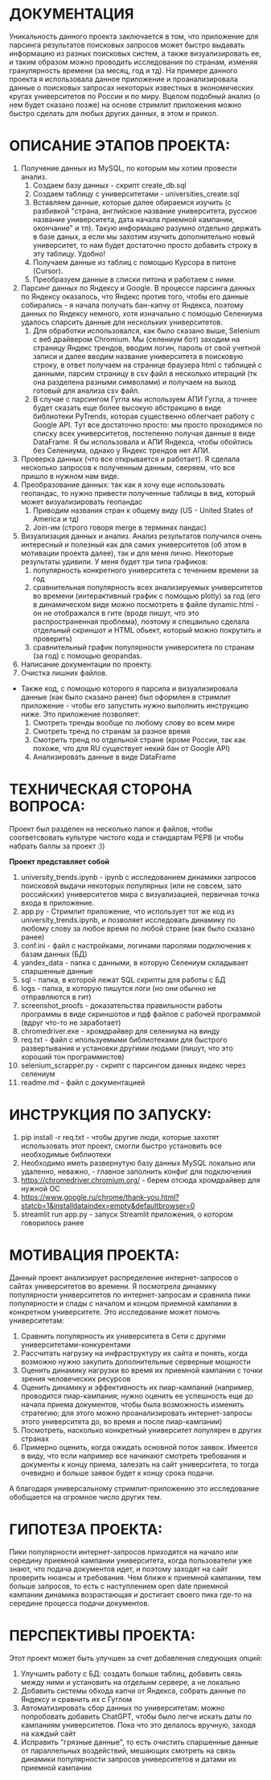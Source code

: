 # ДОКУМЕНТАЦИЯ

Уникальность данного проекта заключается в том, что приложение для парсинга результатов поисковых запросов может быстро выдавать информацию из разных поисковых систем, а также визуализировать ее, и таким образом можно проводить исследования по странам, изменяя гранулярность времени (за месяц, год и тд).
На примере данного проекта я использовала данное приложение и проанализировала данные о
поисковых запросах некоторых известных в экономических кругах университетов по России и по миру. Вцелом подобный анализ (о нем будет сказано позже) на основе стримлит приложения
можно быстро сделать для любых других данных, в этом и прикол.

# ОПИСАНИЕ ЭТАПОВ ПРОЕКТА:

1. Получение данных из MySQL, по которым мы хотим провести анализ.
   1. Создаем базу данных  - скрипт create_db.sql
   2. Создаем таблицу с университетами - universities_create.sql
   3. Вставляем данные, которые далее обираемся изучить (с разбивкой "страна, английское название университета, русское название университета, дата начала приемной кампании, окончание" и тп). Такую информацию разумно отдельно держать в базе даных, а если мы захотим изучить дополнительно новый университет, то нам будет достаточно просто добавить строку в эту таблицу. Удобно!
   5. Получаем данные из таблиц с помощью Курсора в питоне (Cursor).
   6. Преобразуем данные в списки питона и работаем с ними.
2. Парсинг данных по Яндексу и Google. В процессе парсинга данных по Яндексу оказалось, что Яндекс против того, чтобы его данные собирались - я начала получать бан-капчу от Яндекса,
поэтому данных по Яндексу немного, хотя изначально с помощью Селениума удалось спарсить данные для нескольких университетов.
   1. Для обработки использовался, как было сказано выше, Selenium с веб драйвером Chromium. Мы (селениум бот) заходим на страницу Яндекс трендов, вводим логин, пароль от свой учетной записи и далее вводим название университета в поисковую строку, в ответ получаем на странице браузера html с таблицей с данными, парсим страницу в csv файл в несколько итераций (тк она разделена разными символами) и получаем на выход готовый для анализа csv файл.
   2. В случае с парсингом Гугла мы используем АПИ Гугла, а точнее будет сказать еще более высокую абстракцию в виде библиотеки PyTrends, которая существенно облегчает работу с Google API. Тут все достаточно просто: мы просто проходимся по списку всех университетов, постепенно получая данные в виде DataFrame. Я бы использовала и АПИ Яндекса, чтобы обойтись без Селениума, однако у Яндекс трендов нет АПИ.
3. Проверка данных (что все открывается и работает). Я сделала несколько запросов к полученным данным, сверяем, что все пришло в нужном нам виде.
4. Преобразование данных: так как я хочу еще использовать геопандас, то нужно привести полученные таблицы в вид, который может визуализировать геопандас
   1. Приводим названия стран к общему виду (US - United States of America и тд)
   2. Join-им (строго говоря merge в терминах пандас)
5. Визуализация данных и анализ. Анализ результатов получился очень интересный и полезный как для самих университетов (об этом в мотивации проекта далее), так и для меня лично. Некоторые результаты удивили. 
У меня будет три типа графиков:
   1. популярность конкретного университета с течением времени за год
   2. сравнительная популярность всех
   анализируемых университетов во времени (интерактивный график с помощью plotly) за год (его в динамическом виде можно посмотреть в файле dynamic.html - он не
   отображался в гите (вроде пишут, что это распространенная проблема), поэтому я спецаильно сделала отдельный скриншот и HTML обьект, который можно покрутить и проверить)
   3. сравнительный график популярности университета по странам (за год) с помощью geopandas.
6. Написание документации по проекту.
7. Очистка лишних файлов.


* Также код, с помощью которого я парсила и визуализировала данные (как было сказано ранее) был оформлен в стримлит приложение - чтобы его запустить нужно выполнить инструкцию ниже. Это приложение позволяет:
   1. Смотреть тренды вообще по любому слову во всем мире
   2. Смотреть тренд по странам за разное время
   3. Смотреть тренд по отдельной стране (кроме России, так как похоже, что для RU существует некий бан от Google API)
   4. Анализировать данные в виде DataFrame

# ТЕХНИЧЕСКАЯ СТОРОНА ВОПРОСА:

Проект был разделен на несколько папок и файлов, чтобы соответсвовать культуре чистого кода и стандартам PEP8 (и чтобы набрать баллы за проект :))

**Проект представляет собой**
    
1) university_trends.ipynb - ipynb с исследованием динамики запросов поисковой выдачи некоторых популярных (или не совсем, зато российских) университетов мира
с визуализацией, первичная точка входа в приложение.
2) app.py - Стримлит приложение, что использует тот же код из university_trends.ipynb, и позволяет исследовать динамику по любому слову за любое время по любой стране (как было сказано ранее) 
3) conf.ini - файл с настройками, логинами паролями подключения к базам данных (БД)
4) yandex_data - папка с данными, в которую Селениум складывает спаршенные данные
5) sql - папка, в которой лежат SQL скрипты для работы с БД
6) logs - папка, в которую пишутся логи (но они обычно не отправляются в гит)
7) screenshot_proofs - доказательства правильности работы программы в виде скриншотов и пдф файлов с рабочей программой (вдруг что-то не заработает)
8) chromedriver.exe - хромдрайвер для селениума на винду
9) req.txt - файл с ипользуемыми библиотеками для быстрого развертывания и установки другими людьми (пишут, что это хороший тон программистов)
10) selenium_scrapper.py - скрипт с парсингом данных яндекс через селениум
11) readme.md - файл с документацией

# ИНСТРУКЦИЯ ПО ЗАПУСКУ:

1. pip install -r req.txt - чтобы другие люди, которые захотят использовать этот проект, смогли быстро установить все необходимые библиотеки
2. Необходимо иметь развернутую базу данных MySQL локально или удаленно, неважно, - главное заполнить конфиг для подключения
3. https://chromedriver.chromium.org/ - берем отсюда хромдрайвер для нужной ОС
4. https://www.google.ru/chrome/thank-you.html?statcb=1&installdataindex=empty&defaultbrowser=0
5. streamlit run app.py - запуск Streamlit приложения, о котором говорилось ранее

# МОТИВАЦИЯ ПРОЕКТА:

Данный проект анализирует распределение интернет-запросов о сайтах университетов во времени.
Я посмотрела динамику популярности университетов по интернет-запросам и сравнила
пики популярности и спады с началом и концом приемной кампании в конкретном университете. 
Это исследование может помочь университетам:

1) Сравнить популярность их университета в Сети с другими университетами-конкурентами
2) Рассчитать нагрузку на инфраструктуру их сайта и понять, когда возможно нужно закупить дополнительные серверные мощности
3) Оценить динамику нагрузки во время их приемной кампании с точки зрения человеческих ресурсов
4) Оценить динамику и эффективность их пиар-кампаний (например, проводится пиар-кампания; нужно оценить ее успешность еще до начала приема документов,
чтобы была возможность изменить стратегию; для этого можно проанализировать интернет-запросы этого университета до, во время и после пиар-кампании)
6) Посмотреть, насколько конкретный университет популярен в других странах
7) Примерно оценить, когда ожидать основной поток заявок. Имеется в виду, что если например все начинают смотреть требования и документы к концу приема, залезать на сайт университета, то тогда очевидно и больше заявок будет к концу срока подачи.

А благодаря универсальному стримлит-приложению это исследование обобщается на огромное число других тем.

# ГИПОТЕЗА ПРОЕКТА:

Пики популярности интернет-запросов приходятся на начало или середину приемной кампании университета, когда пользователи уже знают, что подача документов идет,
и поэтому заходят на сайт проверить нюансы и требования. Чем ближе к приемной кампании, тем больше запросов, то есть с наступлением open date приемной кампании
динамика возрастающая и достигает своего пика где-то на середине процесса подачи документов.

# ПЕРСПЕКТИВЫ ПРОЕКТА:

Этот проект может быть улучшен за счет добавления следующих опций:

1) Улучшить работу с БД: создать больше таблиц, добавить связь между ними и установить на отдельнм сервере, а не локально
2) Добавить системы обхода капчи от Яндекса, собрать данные по Яндексу и сравнить их с Гуглом
3) Автоматизировать сбор данных по университетам: можно попробовать добавить ChatGPT, чтобы было легче искать даты по кампаниям университетов. Пока что это делалось вручную, заходя на каждый сайт
4) Исправить "грязные данные", то есть очистить спаршенные данные от параллельных воздействий, мешающих смотреть на связь динамики популярности запросов университетов и датами их приемной кампании
